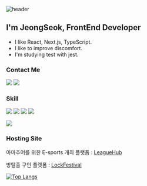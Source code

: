 ![header](https://capsule-render.vercel.app/api?type=Venom&color=3887BE&section=header&text=JeongSeok&fontColor=f0f0f0&height=200&fontSize=70&animation=fadeIn)


## I'm JeongSeok, FrontEnd Developer
- I like React, Next.js, TypeScript.
- I like to improve discomfort.
- I'm studying test with jest.


### Contact Me

<a href="mailto:wjdtjr8649@naver.com" target="_blank"><img src="https://img.shields.io/badge/wjdtjr8649@naver.com-03C75A?style=flat-square&logo=Naver&logoColor=white"></a>
<a href="https://velog.io/@navyjeongs" target="_blank"><img src="https://img.shields.io/badge/navyjeongs.log-20C997?style=flat-square&logo=velog&logoColor=white"></a>

### Skill
<img src="https://img.shields.io/badge/JavaScript-FF9A00?style=flat-square&logo=JavaScript&logoColor=white"> <img src="https://img.shields.io/badge/TypeScript-3178C6?style=flat-square&logo=TypeScript&logoColor=white"> <img src="https://img.shields.io/badge/React-008BCB?style=flat-square&logo=React&logoColor=white"> <img src="https://img.shields.io/badge/Next.js-000000?style=flat-square&logo=Next.js&logoColor=white"> 

<img src="https://img.shields.io/badge/Docker-2496ED?style=flat-square&logo=Docker&logoColor=white">


### Hosting Site
아마추어를 위한 E-sports 개최 플랫폼 : [LeagueHub](https://leaguehub.co.kr/)

방탈출 구인 플랫폼 : [LockFestival](https://www.lockfestival.com/)


[![Top Langs](https://github-readme-stats.vercel.app/api/top-langs/?username=navyjeongs&layout=compact)](https://github.com/anuraghazra/github-readme-stats)
